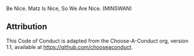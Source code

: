 Be Nice. Matz Is Nice, So We Are Nice. (MINSWAN)


## Attribution

This Code of Conduct is adapted from the Choose-A-Conduct org, version 1.1, available at <https://github.com/chooseaconduct>.
